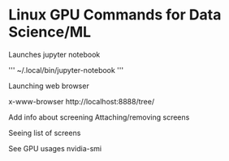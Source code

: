 # Linux GPU Commands for Data Science/ML

Launches jupyter notebook

'''
 ~/.local/bin/jupyter-notebook
'''

Launching web browser 

x-www-browser http://localhost:8888/tree/


Add info about screening 
Attaching/removing screens 

Seeing list of screens 




See GPU usages 
nvidia-smi
